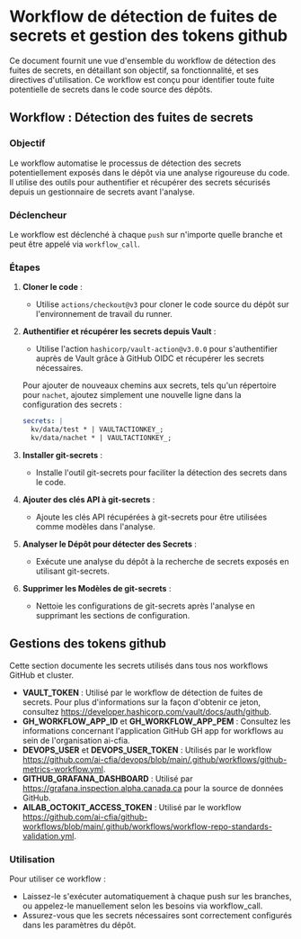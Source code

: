 # Workflow de détection de fuites de secrets et gestion des tokens github

Ce document fournit une vue d'ensemble du workflow de détection des fuites de
secrets, en détaillant son objectif, sa fonctionnalité, et ses directives
d'utilisation. Ce workflow est conçu pour identifier toute fuite potentielle
de secrets dans le code source des dépôts.

## Workflow : Détection des fuites de secrets

### Objectif

Le workflow automatise le processus de détection des secrets potentiellement
exposés dans le dépôt via une analyse rigoureuse du code. Il utilise des outils
pour authentifier et récupérer des secrets sécurisés depuis un gestionnaire de
secrets avant l'analyse.

### Déclencheur

Le workflow est déclenché à chaque `push` sur n'importe quelle branche et
peut être appelé via `workflow_call`.

### Étapes

1. **Cloner le code** :
   - Utilise `actions/checkout@v3` pour cloner le code source du dépôt sur
   l'environnement de travail du runner.

2. **Authentifier et récupérer les secrets depuis Vault** :
   - Utilise l'action `hashicorp/vault-action@v3.0.0` pour s'authentifier
   auprès de Vault grâce à GitHub OIDC et récupérer les secrets nécessaires.

   Pour ajouter de nouveaux chemins aux secrets, tels qu'un répertoire pour
   `nachet`, ajoutez simplement une nouvelle ligne dans la configuration
   des secrets :

   ```yaml
   secrets: |
     kv/data/test * | VAULTACTIONKEY_;
     kv/data/nachet * | VAULTACTIONKEY_;
    ```

3. **Installer git-secrets** :
    - Installe l'outil git-secrets pour faciliter la détection des
    secrets dans le code.

4. **Ajouter des clés API à git-secrets** :
    - Ajoute les clés API récupérées à git-secrets pour être utilisées
    comme modèles dans l'analyse.

5. **Analyser le Dépôt pour détecter des Secrets** :
    - Exécute une analyse du dépôt à la recherche de secrets exposés
    en utilisant git-secrets.

6. **Supprimer les Modèles de git-secrets** :
    - Nettoie les configurations de git-secrets après l'analyse en supprimant
    les sections de configuration.

## Gestions des tokens github

Cette section documente les secrets utilisés dans tous nos workflows GitHub et
cluster.

- **VAULT_TOKEN** : Utilisé par le workflow de détection de fuites de secrets. Pour
plus d'informations sur la façon d'obtenir ce jeton, consultez
<https://developer.hashicorp.com/vault/docs/auth/github>.
- **GH_WORKFLOW_APP_ID** et **GH_WORKFLOW_APP_PEM** : Consultez les informations
concernant l'application GitHub GH app for workflows au sein de
l'organisation ai-cfia.
- **DEVOPS_USER** et **DEVOPS_USER_TOKEN** : Utilisés par le workflow
<https://github.com/ai-cfia/devops/blob/main/.github/workflows/github-metrics-workflow.yml>.
- **GITHUB_GRAFANA_DASHBOARD** : Utilisé par
<https://grafana.inspection.alpha.canada.ca> pour la source de données GitHub.
- **AILAB_OCTOKIT_ACCESS_TOKEN** : Utilisé par le workflow
<https://github.com/ai-cfia/github-workflows/blob/main/.github/workflows/workflow-repo-standards-validation.yml>.

### Utilisation

Pour utiliser ce workflow :

- Laissez-le s'exécuter automatiquement à chaque push sur les branches, ou
appelez-le manuellement selon les besoins via workflow_call.
- Assurez-vous que les secrets nécessaires sont correctement configurés dans
les paramètres du dépôt.
